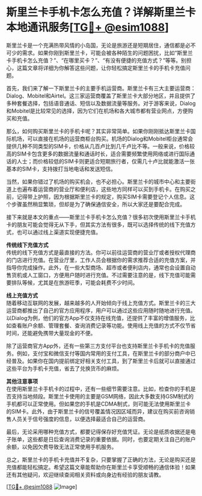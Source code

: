 # 斯里兰卡手机卡怎么充值？详解斯里兰卡本地通讯服务[[TG💪+ @esim1088](https://t.me/s/esim1088)]

斯里兰卡是一个充满热带风情的小岛国，无论是旅游还是短期居住，通信都是必不可少的需求。如果你刚到斯里兰卡，可能会被各种陌生的问题困扰，比如“斯里兰卡手机卡怎么充值？”、“在哪里买卡？”、“有没有便捷的充值方式？”等等。别担心，这篇文章将详细为你解答这些问题，让你轻松搞定斯里兰卡的手机卡充值问题。

首先，我们来了解一下斯里兰卡的主要手机运营商。斯里兰卡有三大主要运营商：Dialog、Mobitel和Airtel。这三家运营商覆盖了斯里兰卡大部分地区，并且提供了多种套餐选择，包括语音通话、短信以及数据流量等服务。对于游客来说，Dialog和Mobitel是比较常见的选择，因为它们在机场和各大城市都有营业网点，方便购买和充值。

那么，如何购买斯里兰卡的手机卡呢？其实非常简单。如果你刚刚抵达斯里兰卡国际机场，可以直接在机场的运营商柜台购买。机场的Dialog和Mobitel柜台通常会提供几种不同类型的SIM卡，价格从几百卢比到几千卢比不等。一般来说，价格较高的SIM卡包含更多的数据流量和通话时长，适合需要频繁使用网络或进行国际通话的人士；而价格较低的SIM卡则更适合短期旅行者，仅需几十卢比就能激活一张基本的SIM卡，支持拨打当地电话和发送短信。

当然，如果你错过了机场的购买机会，也不必担心。斯里兰卡的城市中心和主要街道上也遍布着运营商的营业厅和便利店，这些地方同样可以买到手机卡。在购买之前，记得带上护照，因为根据斯里兰卡的规定，购买SIM卡需要登记个人信息。这个步骤虽然稍显繁琐，但却是为了确保通信安全，所以大家还是要配合完成。

接下来就是本文的重点——斯里兰卡手机卡怎么充值？很多初次使用斯里兰卡手机卡的朋友可能会觉得无从下手，但其实方法有很多，既可以选择传统的线下充值方式，也可以通过线上渠道实现便捷充值。

**传统线下充值方式**  
传统的线下充值方式是最直接的方法。你可以前往运营商的营业厅或者授权代理商的门店进行充值。在营业厅里，工作人员会根据你的需求推荐合适的充值方案，并指导你完成操作。此外，在一些大型商场、超市或者便利店内，通常也会设置自动售货机或人工窗口，方便用户随时进行充值。不过需要注意的是，线下充值可能需要排队等候，尤其是在旅游旺季，可能会耗费不少时间。

**线上充值方式**  
随着移动互联网的发展，越来越多的人开始倾向于线上充值方式。斯里兰卡的三大运营商都推出了自己的官方应用程序，用户可以通过这些应用随时随地进行充值。以Dialog为例，他们的官方App不仅支持在线充值，还提供了丰富的增值服务，比如查看账户余额、管理套餐、查询消费记录等功能。使用线上充值的方式不仅节省时间，还能避免携带大量现金的不便。

除了运营商官方App外，还有一些第三方支付平台也支持斯里兰卡手机卡的充值服务。例如，支付宝和微信支付等国内常用的支付工具，在斯里兰卡的部分商户中已经普及。如果你在国内提前绑定好相关支付工具，到了斯里兰卡后就可以直接通过这些平台为手机卡充值，省去了兑换货币的麻烦。

**其他注意事项**  
在使用斯里兰卡手机卡的过程中，还有一些细节需要注意。比如，检查你的手机是否支持当地频段。斯里兰卡使用的主要是GSM网络，因此大多数支持GSM制式的手机都可以正常使用。但如果您的手机是CDMA制式，则可能无法使用斯里兰卡的SIM卡。此外，由于斯里兰卡的信号覆盖情况因区域而异，建议在购买前咨询销售人员关于信号强度的信息，以便选择最适合自己的运营商。

最后，无论采用哪种充值方式，都要记得保存好充值凭证。无论是纸质收据还是电子账单，这些都是日后查询消费记录的重要依据。同时，也要定期关注自己的账户余额，以免因欠费导致无法正常使用手机服务。

总之，斯里兰卡的手机卡充值并不复杂，只要掌握了正确的方法，无论是购买还是充值都能轻松搞定。希望这篇文章能帮助你在斯里兰卡享受顺畅的通信体验！如果还有其他疑问，欢迎继续查阅相关资料或向身边有经验的朋友请教。

[[TG💪+ @esim1088](https://t.me/s/esim1088) ![Image](https://i.postimg.cc/4NQfJmqS/Snipaste-2025-05-13-00-14-12.png)]